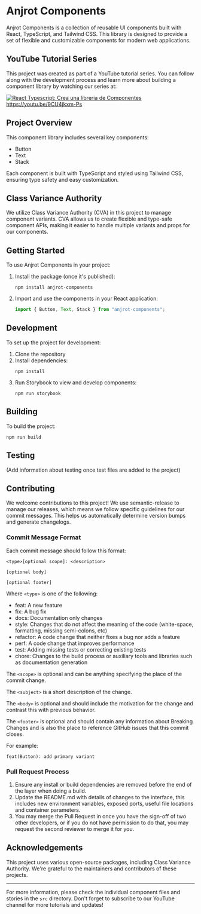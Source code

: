 # Anjrot Components

Anjrot Components is a collection of reusable UI components built with React, TypeScript, and Tailwind CSS. This library is designed to provide a set of flexible and customizable components for modern web applications.

## YouTube Tutorial Series

This project was created as part of a YouTube tutorial series. You can follow along with the development process and learn more about building a component library by watching our series at:

[![React Typescript: Crea una libreria de Componentes](https://img.youtube.com/vi/9CU4jkxm-Ps/maxresdefault.jpg)](https://youtube.com/playlist?list=PLoOnCUvhzJYPbtVpYCqP98DoN0pKKImQo&si=wprpLVhejPrMa6YU "React Typescript: Crea una libreria de Componentes")
https://youtu.be/9CU4jkxm-Ps

## Project Overview

This component library includes several key components:

- Button
- Text
- Stack

Each component is built with TypeScript and styled using Tailwind CSS, ensuring type safety and easy customization.

## Class Variance Authority

We utilize Class Variance Authority (CVA) in this project to manage component variants. CVA allows us to create flexible and type-safe component APIs, making it easier to handle multiple variants and props for our components.

## Getting Started

To use Anjrot Components in your project:

1. Install the package (once it's published):

   ```
   npm install anjrot-components
   ```

2. Import and use the components in your React application:
   ```jsx
   import { Button, Text, Stack } from "anjrot-components";
   ```

## Development

To set up the project for development:

1. Clone the repository
2. Install dependencies:
   ```
   npm install
   ```
3. Run Storybook to view and develop components:
   ```
   npm run storybook
   ```

## Building

To build the project:

```
npm run build
```

## Testing

(Add information about testing once test files are added to the project)

## Contributing

We welcome contributions to this project! We use semantic-release to manage our releases, which means we follow specific guidelines for our commit messages. This helps us automatically determine version bumps and generate changelogs.

### Commit Message Format

Each commit message should follow this format:

```
<type>[optional scope]: <description>

[optional body]

[optional footer]
```

Where `<type>` is one of the following:

- feat: A new feature
- fix: A bug fix
- docs: Documentation only changes
- style: Changes that do not affect the meaning of the code (white-space, formatting, missing semi-colons, etc)
- refactor: A code change that neither fixes a bug nor adds a feature
- perf: A code change that improves performance
- test: Adding missing tests or correcting existing tests
- chore: Changes to the build process or auxiliary tools and libraries such as documentation generation

The `<scope>` is optional and can be anything specifying the place of the commit change.

The `<subject>` is a short description of the change.

The `<body>` is optional and should include the motivation for the change and contrast this with previous behavior.

The `<footer>` is optional and should contain any information about Breaking Changes and is also the place to reference GitHub issues that this commit closes.

For example:

```
feat(Button): add primary variant
```

### Pull Request Process

1. Ensure any install or build dependencies are removed before the end of the layer when doing a build.
2. Update the README.md with details of changes to the interface, this includes new environment variables, exposed ports, useful file locations and container parameters.
3. You may merge the Pull Request in once you have the sign-off of two other developers, or if you do not have permission to do that, you may request the second reviewer to merge it for you.

## Acknowledgements

This project uses various open-source packages, including Class Variance Authority. We're grateful to the maintainers and contributors of these projects.

---

For more information, please check the individual component files and stories in the `src` directory. Don't forget to subscribe to our YouTube channel for more tutorials and updates!

